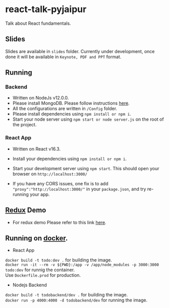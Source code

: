 # react-talk-pyjaipur

Talk about React fundamentals.

## Slides

Slides are available in `slides` folder.
Currently under development, once done it will be available in `Keynote, PDF and PPT` format. 

## Running

### Backend

- Written on NodeJs v12.0.0. 
- Please install MongoDB. Please follow instructions [here](https://docs.mongodb.com/manual/installation/).
- All the configurations are written in `/Config` folder.
- Please install dependencies using `npm install or npm i`.
- Start your node server using `npm start or node server.js` on the root of the project.

### React App

- Written on React v16.3.
- Install your dependencies using `npm install or npm i`.
- Start your development server using `npm start`. This should open your browser on `http://localhost:3000/`

- If you have any CORS issues, one fix is to add `"proxy":"http://localhost:3000/"` in your `package.json`, and try re-running your app.

## [Redux](https://redux.js.org/) Demo

- For redux demo Please refer to this link [here](https://github.com/Jithinqw/redux-demo).

## Running on [docker](https://www.docker.com/).

- React App

`docker build -t todo:dev .` for building the image.<br/>
`docker run -it --rm -v ${PWD}:/app -v /app/node_modules -p 3000:3000 todo:dev` for runnig the container.<br/>
Use `Dockerfile.prod` for production.

- Nodejs Backend

`docker build -t todobackend/dev .` for building the image.<br/>
`docker run -p 4000:4000 -d todobackend/dev` for running the image.